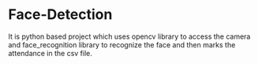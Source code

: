 # Face-Detection
It is python based project which uses opencv library to access the camera and face_recognition library to recognize the face and then marks the attendance in the csv file. 
